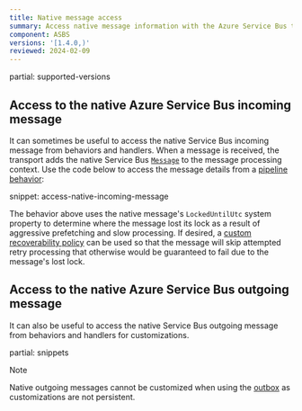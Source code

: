```yaml
---
title: Native message access
summary: Access native message information with the Azure Service Bus transport
component: ASBS
versions: '[1.4.0,)'
reviewed: 2024-02-09
---
```


partial: supported-versions

## Access to the native Azure Service Bus incoming message

It can sometimes be useful to access the native Service Bus incoming message from behaviors and handlers. When a message is received, the transport adds the native Service Bus [`Message`](https://docs.microsoft.com/en-us/dotnet/api/microsoft.azure.servicebus.message) to the message processing context. Use the code below to access the message details from a [pipeline behavior](/nservicebus/pipeline/manipulate-with-behaviors.md):

snippet: access-native-incoming-message

The behavior above uses the native message's `LockedUntilUtc` system property to determine where the message lost its lock as a result of aggressive prefetching and slow processing. If desired, a [custom recoverability policy](/nservicebus/recoverability/custom-recoverability-policy.md) can be used so that the message will skip attempted retry processing that otherwise would be guaranteed to fail due to the message's lost lock.

## Access to the native Azure Service Bus outgoing message

It can also be useful to access the native Service Bus outgoing message from behaviors and handlers for customizations.

partial: snippets

> [!NOTE]
> Native outgoing messages cannot be customized when using the [outbox](/nservicebus/outbox/) as customizations are not persistent.
